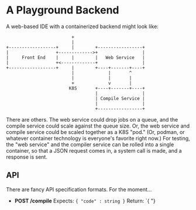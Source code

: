 # A Playground Backend

A web-based IDE with a containerized backend might look like:

```
                         +
                         |
+------------------+     |        +-----------------+
|                  +------------->+                 |
|     Front End    |     |        |   Web Service   |
|                  +<-------------+                 |
+------------------+     |        +----+-------+----+
                         |             |       ^
                         |             |       |
                         +             v       |
                        K8S       +----+-------+----+
                                  |                 |
                                  | Compile Service |
                                  |                 |
                                  +-----------------+
```

There are others. The web service could drop jobs on a queue, and the compile service could scale against the queue size. Or, the web service and compile service could be scaled together as a K8S "pod." (Or, podman, or whatever container technology is everyone's favorite right now.) For testing, the "web service" and the compiler service can be rolled into a single container, so that a JSON request comes in, a system call is made, and a response is sent.

## API

There are fancy API specification formats. For the moment...

* **POST /compile**
  Expects: `{ "code" : string }`
  Return: `{ "}


